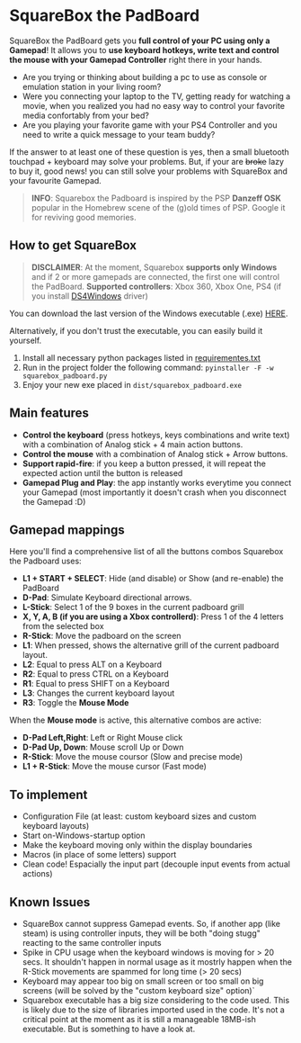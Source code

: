 # SquareBox the PadBoard

SquareBox the PadBoard gets you **full control of your PC using only a Gamepad**!
It allows you to **use keyboard hotkeys, write text and control the mouse with your Gamepad Controller** right there in your hands.

- Are you trying or thinking about building a pc to use as console or emulation station in your living room?
- Were you connecting your laptop to the TV, getting ready for watching a movie, when you realized you had no easy way to control your favorite media confortably from your bed?
- Are you playing your favorite game with your PS4 Controller and you need to write a quick message to your team buddy?

If the answer to at least one of these question is yes, then a small bluetooth touchpad + keyboard may solve your problems.
But, if your are ~~broke~~ lazy to buy it, good news! you can still solve your problems with SquareBox and your favourite Gamepad.

> **INFO**: Squarebox the Padboard is inspired by the PSP **Danzeff OSK** popular in the Homebrew scene of the (g)old times of PSP. Google it for reviving good memories.


## How to get SquareBox

> **DISCLAIMER**:
> At the moment, Squarebox **supports only Windows** and if 2 or more gamepads are connected, the first one will control the PadBoard.
> **Supported controllers**: Xbox 360, Xbox One, PS4 (if you install [DS4Windows](http://ds4windows.com/) driver)

You can download the last version of the Windows executable (.exe) [HERE](https://github.com/giulianfazio/SquareBox_PadBoard/blob/master/dist/squarebox_padboard.exe?raw=true).

Alternatively, if you don't trust the executable, you can easily build it yourself.
1. Install all necessary python packages listed in [requirementes.txt](/requirements.txt)
2. Run in the project folder the following command: `pyinstaller -F -w squarebox_padboard.py`
3. Enjoy your new exe placed in `dist/squarebox_padboard.exe`


## Main features

- **Control the keyboard** (press hotkeys, keys combinations and write text) with a combination of Analog stick + 4 main action buttons.
- **Control the mouse** with a combination of Analog stick + Arrow buttons.
- **Support rapid-fire**: if you keep a button pressed, it will repeat the expected action until the button is released
- **Gamepad Plug and Play**: the app instantly works everytime you connect your Gamepad (most importantly it doesn't crash when you disconnect the Gamepad :D)


## Gamepad mappings

Here you'll find a comprehensive list of all the buttons combos Squarebox the Padboard uses:

* **L1 + START + SELECT**: Hide (and disable) or Show (and re-enable) the PadBoard
* **D-Pad**: Simulate Keyboard directional arrows.
* **L-Stick**: Select 1 of the 9 boxes in the current padboard grill
* **X, Y, A, B (if you are using a Xbox controllerd)**: Press 1 of the 4 letters from the selected box
* **R-Stick**: Move the padboard on the screen
* **L1**: When pressed, shows the alternative grill of the current padboard layout.
* **L2**: Equal to press ALT on a Keyboard
* **R2**: Equal to press CTRL on a Keyboard
* **R1**: Equal to press SHIFT on a Keyboard
* **L3**: Changes the current keyboard layout
* **R3**: Toggle the **Mouse Mode**

When the **Mouse mode** is active, this alternative combos are active:

* **D-Pad Left,Right**: Left or Right Mouse click
* **D-Pad Up, Down**: Mouse scroll Up or Down
* **R-Stick**: Move the mouse coursor (Slow and precise mode)
* **L1 + R-Stick**: Move the mouse cursor (Fast mode)

## To implement

* Configuration File (at least: custom keyboard sizes and custom keyboard layouts)
* Start on-Windows-startup option
* Make the keyboard moving only within the display boundaries
* Macros (in place of some letters) support
* Clean code! Espacially the input part (decouple input events from actual actions)

## Known Issues

* SquareBox cannot suppress Gamepad events. So, if another app (like steam) is using controller inputs, they will be both "doing stugg" reacting to the same controller inputs
* Spike in CPU usage when the keyboard windows is moving for > 20 secs. It shouldn't happen in normal usage as it mostrly happen when the R-Stick movements are spammed for long time (> 20 secs)
* Keyboard may appear too big on small screen or too small on big screens (will be solved by the "custom keyboard size" option)`
* Squarebox executable has a big size considering to the code used. This is likely due to the size of libraries imported used in the code. It's not a critical point at the moment as it is still a manageable 18MB-ish executable. But is something to have a look at.



